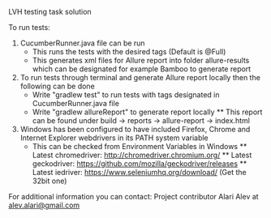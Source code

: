LVH testing task solution

To run tests:
1) CucumberRunner.java file can be run
    * This runs the tests with the desired tags (Default is @Full)
    * This generates xml files for Allure report into folder allure-results which can be designated for example Bamboo to generate report
2) To run tests through terminal and generate Allure report locally then the following can be done
    * Write "gradlew test" to run tests with tags designated in CucumberRunner.java file
    * Write "gradlew allureReport" to generate report locally
        ** This report can be found under build -> reports -> allure-report -> index.html
3) Windows has been configured to have included Firefox, Chrome and Internet Explorer webdrivers in its PATH system variable
   * This can be checked from Environment Variables in Windows
      ** Latest chromedriver: http://chromedriver.chromium.org/
      ** Latest geckodriver: https://github.com/mozilla/geckodriver/releases
      ** Latest iedriver: https://www.seleniumhq.org/download/  (Get the 32bit one)

For additional information you can contact:
Project contributor Alari Alev at alev.alari@gmail.com
